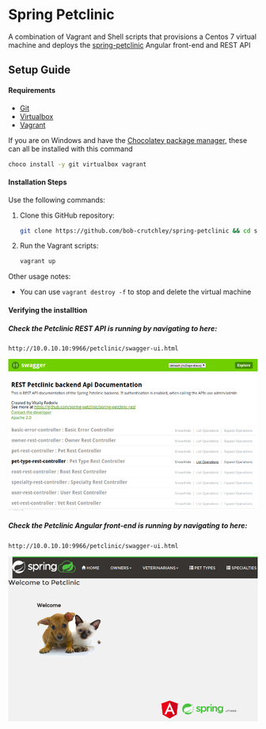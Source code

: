 # Spring Petclinic
A combination of Vagrant and Shell scripts that provisions a Centos 7 virtual machine and deploys the [spring-petclinic](https://github.com/spring-petclinic) Angular front-end and REST API
## Setup Guide
#### Requirements
- [Git](https://git-scm.com/downloads)
- [Virtualbox](https://www.virtualbox.org/wiki/Downloads)
- [Vagrant](https://www.vagrantup.com/downloads.html)

If you are on Windows and have the [Chocolatey package manager](https://chocolatey.org/), these can all be installed with this command
```bash
choco install -y git virtualbox vagrant
```
#### Installation Steps
Use the following commands:
1. Clone this GitHub repository:
    ```bash
    git clone https://github.com/bob-crutchley/spring-petclinic && cd spring-petclinic
    ```
2. Run the Vagrant scripts:
    ```bash
    vagrant up
    ```

Other usage notes:
- You can use `vagrant destroy -f` to stop and delete the virtual machine

#### Verifying the installtion
##### Check the Petclinic REST API is running by navigating to here:
    http://10.0.10.10:9966/petclinic/swagger-ui.html

![REST API](docs/images/rest_api.png)

##### Check the Petclinic Angular front-end is running by navigating to here:
    http://10.0.10.10:9966/petclinic/swagger-ui.html

![Angular Front-End](docs/images/angular_front_end.png)

